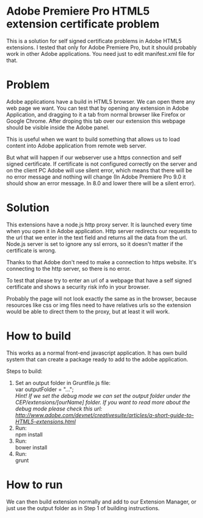 Adobe Premiere Pro HTML5 extension certificate problem
=======

This is a solution for self signed certificate problems in Adobe HTML5 extensions. I tested that only for Adobe Premiere Pro, but it should probably work in other Adobe applications. You need just to edit manifest.xml file for that.

# Problem

Adobe applications have a build in HTML5 browser. We can open there any web page we want. You can test that by opening any extension in Adobe Application, and dragging to it a tab from normal browser like Firefox or Google Chrome. After droping this tab over our extension this webpage should be visible inside the Adobe panel.

This is useful when we want to build something that allows us to load content into Adobe application from remote web server.

But what will happen if our webserver use a https connection and self signed certificate. If certificate is not configured correctly on the server and on the client PC Adobe will use silent error, which means that there will be no error message and nothing will change (In Adobe Premiere Pro 9.0 it should show an error message. In 8.0 and lower there will be a silent error).

# Solution

This extensions have a node.js http proxy server. It is launched every time when you open it in Adobe application. Http server redirects our requests to the url that we enter in the text field and returns all the data from the url. Node.js server is set to ignore any ssl errors, so it doesn't matter if the certificate is wrong.

Thanks to that Adobe don't need to make a connection to https website. It's connecting to the http server, so there is no error.

To test that please try to enter an url of a webpage that have a self signed certificate and shows a security risk info in your browser.

Probably the page will not look exactly the same as in the browser, because resources like css or img files need to have relatives urls so the extension would be able to direct them to the proxy, but at least it will work.

# How to build

This works as a normal front-end javascript application. It has own build system that can create a package ready to add to the adobe application. 

Steps to build:

1. Set an output folder in Gruntfile.js file:  
var outputFolder = "...";  
*Hint! If we set the debug mode we can set the output folder under the CEP/extensions/[ourName] folder. If you want to read more about the debug mode please check this url:  
http://www.adobe.com/devnet/creativesuite/articles/a-short-guide-to-HTML5-extensions.html*
2. Run:  
npm install
3. Run:  
bower install
4. Run:  
grunt

# How to run

We can then build extension normally and add to our Extension Manager, or just use the output folder as in Step 1 of building instructions.



